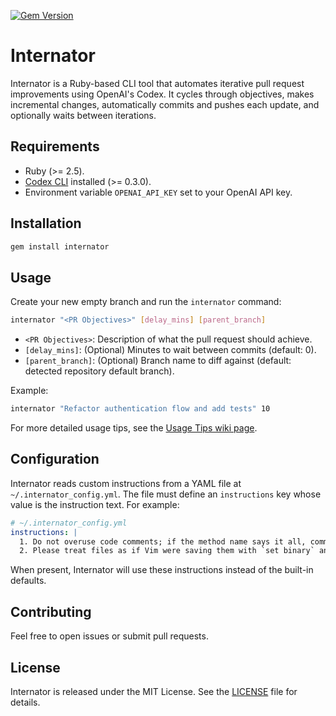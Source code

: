 [![Gem Version](https://img.shields.io/gem/v/internator.svg)](https://rubygems.org/gems/internator)

# Internator

Internator is a Ruby-based CLI tool that automates iterative pull request improvements using OpenAI's Codex. It cycles through objectives, makes incremental changes, automatically commits and pushes each update, and optionally waits between iterations.

 ## Requirements

 - Ruby (>= 2.5).
 - [Codex CLI](https://github.com/openai/codex) installed (>= 0.3.0).
 - Environment variable `OPENAI_API_KEY` set to your OpenAI API key.

 ## Installation

```bash
gem install internator
```

 ## Usage
Create your new empty branch and run the `internator` command:

```bash
internator "<PR Objectives>" [delay_mins] [parent_branch]
```

- `<PR Objectives>`: Description of what the pull request should achieve.
- `[delay_mins]`: (Optional) Minutes to wait between commits (default: 0).
- `[parent_branch]`: (Optional) Branch name to diff against (default: detected repository default branch).

Example:
```bash
internator "Refactor authentication flow and add tests" 10
```
For more detailed usage tips, see the [Usage Tips wiki page](https://github.com/AlexLarra/internator/wiki/Usage-tips).

## Configuration

Internator reads custom instructions from a YAML file at `~/.internator_config.yml`. The file must define an `instructions` key whose value is the instruction text. For example:

```yaml
# ~/.internator_config.yml
instructions: |
  1. Do not overuse code comments; if the method name says it all, comments are not necessary.
  2. Please treat files as if Vim were saving them with `set binary` and `set noeol`, i.e. do not add a final newline at the end of the file.
```

When present, Internator will use these instructions instead of the built-in defaults.

## Contributing

Feel free to open issues or submit pull requests.

 ## License

 Internator is released under the MIT License. See the [LICENSE](LICENSE) file for details.
